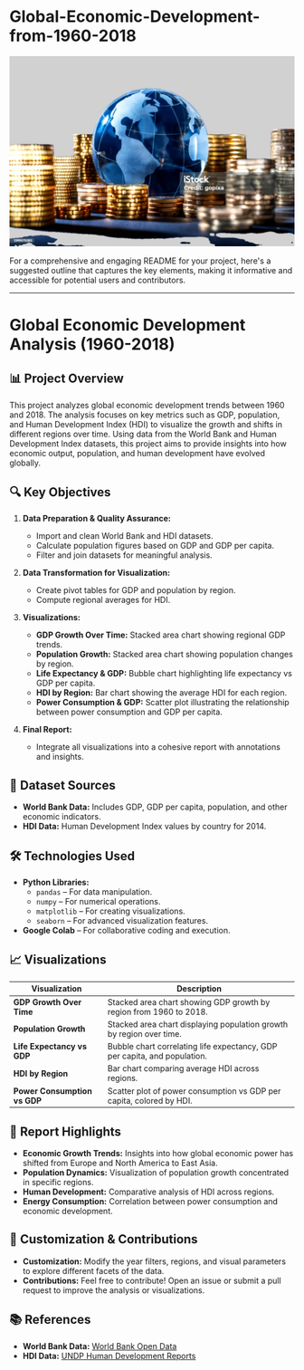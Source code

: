 # Global-Economic-Development-from-1960-2018
![Hero Image](pic.JPG)


For a comprehensive and engaging README for your project, here's a suggested outline that captures the key elements, making it informative and accessible for potential users and contributors.

---

# **Global Economic Development Analysis (1960-2018)**

## 📊 **Project Overview**

This project analyzes global economic development trends between 1960 and 2018. The analysis focuses on key metrics such as GDP, population, and Human Development Index (HDI) to visualize the growth and shifts in different regions over time. Using data from the World Bank and Human Development Index datasets, this project aims to provide insights into how economic output, population, and human development have evolved globally.

## 🔍 **Key Objectives**

1. **Data Preparation & Quality Assurance:**
   - Import and clean World Bank and HDI datasets.
   - Calculate population figures based on GDP and GDP per capita.
   - Filter and join datasets for meaningful analysis.

2. **Data Transformation for Visualization:**
   - Create pivot tables for GDP and population by region.
   - Compute regional averages for HDI.

3. **Visualizations:**
   - **GDP Growth Over Time:** Stacked area chart showing regional GDP trends.
   - **Population Growth:** Stacked area chart showing population changes by region.
   - **Life Expectancy & GDP:** Bubble chart highlighting life expectancy vs GDP per capita.
   - **HDI by Region:** Bar chart showing the average HDI for each region.
   - **Power Consumption & GDP:** Scatter plot illustrating the relationship between power consumption and GDP per capita.

4. **Final Report:**
   - Integrate all visualizations into a cohesive report with annotations and insights.

## 📂 **Dataset Sources**

- **World Bank Data:** Includes GDP, GDP per capita, population, and other economic indicators.
- **HDI Data:** Human Development Index values by country for 2014.

## 🛠️ **Technologies Used**

- **Python Libraries:**
  - `pandas` – For data manipulation.
  - `numpy` – For numerical operations.
  - `matplotlib` – For creating visualizations.
  - `seaborn` – For advanced visualization features.
- **Google Colab** – For collaborative coding and execution.

## 📈 **Visualizations**

| Visualization                               | Description                                                                 |
|---------------------------------------------|-----------------------------------------------------------------------------|
| **GDP Growth Over Time**                   | Stacked area chart showing GDP growth by region from 1960 to 2018.         |
| **Population Growth**                      | Stacked area chart displaying population growth by region over time.       |
| **Life Expectancy vs GDP**                 | Bubble chart correlating life expectancy, GDP per capita, and population.  |
| **HDI by Region**                          | Bar chart comparing average HDI across regions.                            |
| **Power Consumption vs GDP**               | Scatter plot of power consumption vs GDP per capita, colored by HDI.       |



## 📄 **Report Highlights**

- **Economic Growth Trends:** Insights into how global economic power has shifted from Europe and North America to East Asia.
- **Population Dynamics:** Visualization of population growth concentrated in specific regions.
- **Human Development:** Comparative analysis of HDI across regions.
- **Energy Consumption:** Correlation between power consumption and economic development.

## 🧩 **Customization & Contributions**

- **Customization:** Modify the year filters, regions, and visual parameters to explore different facets of the data.
- **Contributions:** Feel free to contribute! Open an issue or submit a pull request to improve the analysis or visualizations.

## 📚 **References**

- **World Bank Data:** [World Bank Open Data](https://data.worldbank.org/)
- **HDI Data:** [UNDP Human Development Reports](http://hdr.undp.org/)
